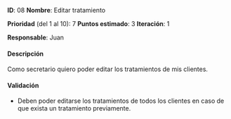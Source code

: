**ID**: 08
**Nombre**: Editar tratamiento

**Prioridad** (del 1 al 10): 7
**Puntos estimado**: 3
**Iteración**: 1

**Responsable**: Juan

#### Descripción
Como secretario quiero poder editar los tratamientos de mis clientes.

#### Validación
* Deben poder editarse los tratamientos de todos los clientes en caso de que exista un tratamiento previamente.

